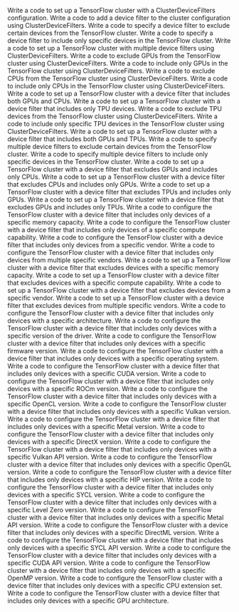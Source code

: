 Write a code to set up a TensorFlow cluster with a ClusterDeviceFilters configuration.
Write a code to add a device filter to the cluster configuration using ClusterDeviceFilters.
Write a code to specify a device filter to exclude certain devices from the TensorFlow cluster.
Write a code to specify a device filter to include only specific devices in the TensorFlow cluster.
Write a code to set up a TensorFlow cluster with multiple device filters using ClusterDeviceFilters.
Write a code to exclude GPUs from the TensorFlow cluster using ClusterDeviceFilters.
Write a code to include only GPUs in the TensorFlow cluster using ClusterDeviceFilters.
Write a code to exclude CPUs from the TensorFlow cluster using ClusterDeviceFilters.
Write a code to include only CPUs in the TensorFlow cluster using ClusterDeviceFilters.
Write a code to set up a TensorFlow cluster with a device filter that includes both GPUs and CPUs.
Write a code to set up a TensorFlow cluster with a device filter that includes only TPU devices.
Write a code to exclude TPU devices from the TensorFlow cluster using ClusterDeviceFilters.
Write a code to include only specific TPU devices in the TensorFlow cluster using ClusterDeviceFilters.
Write a code to set up a TensorFlow cluster with a device filter that includes both GPUs and TPUs.
Write a code to specify multiple device filters to exclude certain devices from the TensorFlow cluster.
Write a code to specify multiple device filters to include only specific devices in the TensorFlow cluster.
Write a code to set up a TensorFlow cluster with a device filter that excludes GPUs and includes only CPUs.
Write a code to set up a TensorFlow cluster with a device filter that excludes CPUs and includes only GPUs.
Write a code to set up a TensorFlow cluster with a device filter that excludes TPUs and includes only GPUs.
Write a code to set up a TensorFlow cluster with a device filter that excludes GPUs and includes only TPUs.
Write a code to configure the TensorFlow cluster with a device filter that includes only devices of a specific memory capacity.
Write a code to configure the TensorFlow cluster with a device filter that includes only devices of a specific compute capability.
Write a code to configure the TensorFlow cluster with a device filter that includes only devices from a specific vendor.
Write a code to configure the TensorFlow cluster with a device filter that includes only devices from multiple specific vendors.
Write a code to set up a TensorFlow cluster with a device filter that excludes devices with a specific memory capacity.
Write a code to set up a TensorFlow cluster with a device filter that excludes devices with a specific compute capability.
Write a code to set up a TensorFlow cluster with a device filter that excludes devices from a specific vendor.
Write a code to set up a TensorFlow cluster with a device filter that excludes devices from multiple specific vendors.
Write a code to configure the TensorFlow cluster with a device filter that includes only devices with a specific architecture.
Write a code to configure the TensorFlow cluster with a device filter that includes only devices with a specific version of the driver.
Write a code to configure the TensorFlow cluster with a device filter that includes only devices with a specific firmware version.
Write a code to configure the TensorFlow cluster with a device filter that includes only devices with a specific operating system.
Write a code to configure the TensorFlow cluster with a device filter that includes only devices with a specific CUDA version.
Write a code to configure the TensorFlow cluster with a device filter that includes only devices with a specific ROCm version.
Write a code to configure the TensorFlow cluster with a device filter that includes only devices with a specific OpenCL version.
Write a code to configure the TensorFlow cluster with a device filter that includes only devices with a specific Vulkan version.
Write a code to configure the TensorFlow cluster with a device filter that includes only devices with a specific Metal version.
Write a code to configure the TensorFlow cluster with a device filter that includes only devices with a specific DirectX version.
Write a code to configure the TensorFlow cluster with a device filter that includes only devices with a specific Vulkan API version.
Write a code to configure the TensorFlow cluster with a device filter that includes only devices with a specific OpenGL version.
Write a code to configure the TensorFlow cluster with a device filter that includes only devices with a specific HIP version.
Write a code to configure the TensorFlow cluster with a device filter that includes only devices with a specific SYCL version.
Write a code to configure the TensorFlow cluster with a device filter that includes only devices with a specific Level Zero version.
Write a code to configure the TensorFlow cluster with a device filter that includes only devices with a specific Metal API version.
Write a code to configure the TensorFlow cluster with a device filter that includes only devices with a specific DirectML version.
Write a code to configure the TensorFlow cluster with a device filter that includes only devices with a specific SYCL API version.
Write a code to configure the TensorFlow cluster with a device filter that includes only devices with a specific CUDA API version.
Write a code to configure the TensorFlow cluster with a device filter that includes only devices with a specific OpenMP version.
Write a code to configure the TensorFlow cluster with a device filter that includes only devices with a specific CPU extension set.
Write a code to configure the TensorFlow cluster with a device filter that includes only devices with a specific GPU architecture.